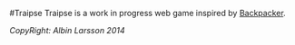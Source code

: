 #Traipse
Traipse is a work in progress web game inspired by [Backpacker](http://en.wikipedia.org/wiki/Backpacker_(series)).

*CopyRight: Albin Larsson 2014*